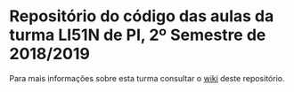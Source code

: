 # Repositório do código das aulas da turma LI51N de PI, 2º Semestre de 2018/2019

Para mais informações sobre esta turma consultar o [wiki](https://github.com/isel-leic-pi/PI-1819v-LI51N/wiki) deste repositório.